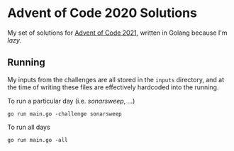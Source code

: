 # Advent of Code 2020 Solutions

My set of solutions for [Advent of Code 2021](https://adventofcode.com/2021), written in Golang because I'm _lazy_.

## Running

My inputs from the challenges are all stored in the `inputs` directory, and at the time of writing these files are effectively hardcoded into the running.

To run a particular day (i.e. _sonarsweep_, ...)
```
go run main.go -challenge sonarsweep
```

To run all days
```
go run main.go -all
```